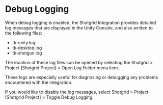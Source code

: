 # Debug Logging

When debug logging is enabled, the Shotgrid Integration provides detailed log messages that are displayed in the Unity Console, and also written to the following files:

* tk-unity.log
* tk-desktop.log
* tk-shotgun.log

The location of these log files can be opened by selecting the Shotgrid > Project [Shotgrid Project] > Open Log Folder menu item.

These logs are especially useful for diagnosing or debugging any problems encountered with the integration.

If you would like to disable the log messages, select Shotgrid > Project [Shotgrid Project] > Toggle Debug Logging.